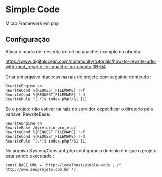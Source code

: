 # Simple Code

Micro Framework em php

## Configuração

Ativar o modo de reescrita de url no apache, exemplo no ubuntu:

https://www.digitalocean.com/community/tutorials/how-to-rewrite-urls-with-mod_rewrite-for-apache-on-ubuntu-18-04

Criar um arquivo htaccess na raiz do projeto com seguinte conteudo :
```
RewriteEngine on
RewriteCond %{REQUEST_FILENAME} !-f
RewriteCond %{REQUEST_FILENAME} !-d
RewriteRule ^(.*)$ index.php?/$1 [L]
```
Se o projeto não estiver na raiz do servidor expecificar o diretorio pela variavel RewriteBase:
```
RewriteEngine on
RewriteBase /diretorio-projeto/
RewriteCond %{REQUEST_FILENAME} !-f
RewriteCond %{REQUEST_FILENAME} !-d
RewriteRule ^(.*)$ index.php?/$1 [L]
```
No arquivo System/Constant.php configurar o dominio em que o projeto esta sendo executado :

```
const BASE_URL = 'http://localhost/simple-code'; /* http://www.seuprojeto.com.br */
```




